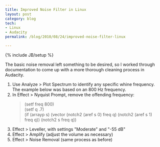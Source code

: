 ```yaml
---
title: Improved Noise Filter in Linux
layout: post
category: blog
tech:
- Linux
- Audacity
permalink: /blog/2010/08/24/improved-noise-filter-linux

---
```

{% include JB/setup %}
<div id="node-94" class="node node-blog node-promoted">
  <div class="content clearfix">
    <div class="field field-name-body field-type-text-with-summary field-label-hidden"><div class="field-items"><div class="field-item even"><p>The basic noise removal left something to be desired, so I worked through documentation to come up with a more thorough cleaning process in Audacity.</p>
<ol><li>Use Analyze &gt; Plot Spectrum to identify any specific whine frequency. The example below was based on an 800 Hz frequency.</li>
    <li>In Effect &gt; Nyquist Prompt, remove the offending frequency: <blockquote> (setf freq 800)<br />
    (setf q .7)<br />
    (if (arrayp s) (vector (notch2 (aref s 0) freq q) (notch2 (aref s 1) freq q)) (notch2 s freq q))<br type="_moz" /></blockquote></li>
    <li>Effect &gt; Leveller, with settings "Moderate" and "-55 dB"</li>
    <li>Effect &gt; Amplify (adjust the volume as necessary)</li>
    <li>Effect &gt; Noise Removal (same process as before)</li>
</ol></div></div></div>  </div>
</div>
